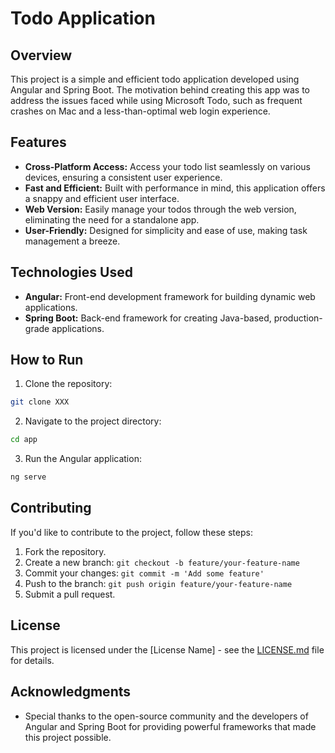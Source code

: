 # Todo Application

## Overview

This project is a simple and efficient todo application developed using Angular and Spring Boot. The motivation behind creating this app was to address the issues faced while using Microsoft Todo, such as frequent crashes on Mac and a less-than-optimal web login experience.

## Features

- **Cross-Platform Access:** Access your todo list seamlessly on various devices, ensuring a consistent user experience.
- **Fast and Efficient:** Built with performance in mind, this application offers a snappy and efficient user interface.
- **Web Version:** Easily manage your todos through the web version, eliminating the need for a standalone app.
- **User-Friendly:** Designed for simplicity and ease of use, making task management a breeze.

## Technologies Used

- **Angular:** Front-end development framework for building dynamic web applications.
- **Spring Boot:** Back-end framework for creating Java-based, production-grade applications.

## How to Run

1. Clone the repository:

```bash
git clone XXX
```

2. Navigate to the project directory:

```bash
cd app
```

3. Run the Angular application:

```bash
ng serve
```

## Contributing

If you'd like to contribute to the project, follow these steps:

1. Fork the repository.
2. Create a new branch: `git checkout -b feature/your-feature-name`
3. Commit your changes: `git commit -m 'Add some feature'`
4. Push to the branch: `git push origin feature/your-feature-name`
5. Submit a pull request.

## License

This project is licensed under the [License Name] - see the [LICENSE.md](LICENSE.md) file for details.

## Acknowledgments

- Special thanks to the open-source community and the developers of Angular and Spring Boot for providing powerful frameworks that made this project possible.
